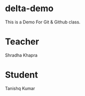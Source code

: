 # delta-demo
This is a Demo For Git &amp; Github class.

# Teacher
Shradha Khapra

# Student
Tanishq Kumar